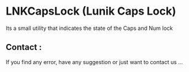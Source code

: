 # LNKCapsLock (Lunik Caps Lock)

Its a small utility that indicates the state of the Caps and Num lock


## Contact : 
If you find any error, have any suggestion or just want to contact us ...
